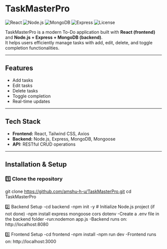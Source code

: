 # TaskMasterPro

![React](https://img.shields.io/badge/React-17.0.2-blue?logo=react&logoColor=white)
![Node.js](https://img.shields.io/badge/Node.js-18.0-green?logo=node.js&logoColor=white)
![MongoDB](https://img.shields.io/badge/MongoDB-6.0-green?logo=mongodb&logoColor=white)
![Express](https://img.shields.io/badge/Express-4.18-black)
![License](https://img.shields.io/badge/License-MIT-yellow)

TaskMasterPro is a modern To-Do application built with **React (frontend)** and **Node.js + Express + MongoDB (backend)**.  
It helps users efficiently manage tasks with add, edit, delete, and toggle completion functionalities.

---

## Features
- Add tasks
- Edit tasks
- Delete tasks
- Toggle completion
- Real-time updates

---

## Tech Stack
- **Frontend:** React, Tailwind CSS, Axios
- **Backend:** Node.js, Express, MongoDB, Mongoose
- **API:** RESTful CRUD operations

---

## Installation & Setup

### 1️⃣ Clone the repository
git clone https://github.com/amshu-h-u/TaskMasterPro.git
cd TaskMasterPro

2️⃣ Backend Setup
-cd backend
-npm init -y              # Initialize Node.js project (if not done)
-npm install express mongoose cors dotenv
-Create a .env file in the backend folder
-run:nodemon app.js
-Backend runs on: http://localhost:8080

3️⃣ Frontend Setup
-cd frontend
-npm install
-npm run dev
-Frontend runs on: http://localhost:3000

